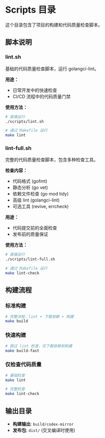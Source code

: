 # Scripts 目录

这个目录包含了项目的构建和代码质量检查脚本。

## 脚本说明

### lint.sh
基础的代码质量检查脚本，运行 golangci-lint。

**用途：**
- 日常开发中的快速检查
- CI/CD 流程中的代码质量门禁

**使用方法：**
```bash
# 直接运行
./scripts/lint.sh

# 通过 Makefile 运行
make lint
```

### lint-full.sh
完整的代码质量检查脚本，包含多种检查工具。

**检查内容：**
- 代码格式 (gofmt)
- 静态分析 (go vet)
- 依赖文件检查 (go mod tidy)
- 高级 lint (golangci-lint)
- 可选工具 (revive, errcheck)

**用途：**
- 代码提交前的全面检查
- 发布前的质量保证

**使用方法：**
```bash
# 直接运行
./scripts/lint-full.sh

# 通过 Makefile 运行
make lint-check
```

## 构建流程

### 标准构建
```bash
# 完整流程：lint + 下载依赖 + 构建
make build
```

### 快速构建
```bash
# 跳过 lint 检查，仅下载依赖和构建
make build-fast
```

### 仅检查代码质量
```bash
# 基础检查
make lint

# 完整检查
make lint-check
```

## 输出目录

- **构建输出**: `build/codex-mirror`
- **发布包**: `dist/` (交叉编译时使用)